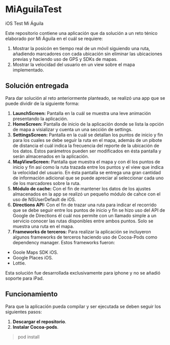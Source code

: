# MiAguilaTest
iOS Test Mi Águila

Este repositorio contiene una aplicación que da solución a un reto ténico elaborado por Mi Águila en el cuál se requiere:
1. Mostrar la posicón en tiempo real de un móvil siguiendo una ruta, añadiendo marcadores con cada ubicación sin eliminar las ubicaciones previas y haciendo uso de GPS y SDKs de mapas.
2. Mostrar la velocidad del usuario en un view sobre el mapa implementado.

## Solución entregada

Para dar solución al reto anteriormente planteado, se realizó una app que se puede dividir de la siguiente forma:
1. **LaunchScreen:** Pantalla en la cuál se muestra una leve animación presentando la aplicación.
2. **HomeScreen:** Pantalla de inicio de la aplicación donde se lista la opción de mapa a visializar y cuenta un una sección de settings.
3. **SettingsScreen:** Pantalla en la cuál se detallan los puntos de inicio y fin para los cuales se debe seguir la ruta en el mapa, además de un pibote de distancia el cuál indica la frecuencia del reporte de la ubicación de los datos. Estos parámetros pueden ser modificados en ésta pantalla y serán almacenados en la aplicación.
4. **MapViewScreen:** Pantalla que muestra el mapa y con él los puntos de inicio y fin así como la ruta trazada entre los puntos y el view que indica la velocidad del usuario. En ésta pantalla se entrega una gran cantidad de información adicional que se puede apreciar al seleccionar cada uno de los marcadores sobre la ruta.
5. **Módulo de cache:** Con el fin de mantener los datos de los ajustes almacenados en la app se realizó un pequeño módulo de cahce con el uso de NSUserDefault de iOS. 
6. **Directions API:** Con el fin de trazar una ruta para indicar el recorrido que se debe seguir entre los puntos de inicio y fin se hizo uso del API de Google de Directions él cuál nos permite con un llamado simple a un servicio conocer las rutas disponibles entre ambos puntos. Solo se muestra una ruta en el mapa. 
7. **Frameworks de terceros:** Para realizar la aplicación se incluyeron algunos frameworks de terceros haciendo uso de Cocoa-Pods como dependency manager. Estos frameworks fueron:
- Goole Maps SDK iOS.
- Google Places iOS.
- Lottie. 

Esta solución fue desarrollada exclusivamente para iphone y no se añadió soporte para iPad. 

## Funcionamiento

Para que la aplicación pueda compilar y ser ejecutada se deben seguir los siguientes pasos:
1. **Descargar el repositorio**.
2. **Instalar Cocoa-pods**. 
> pod install
